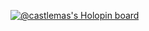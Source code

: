

<!---[![castlemas's GitHub stats](https://github-readme-stats.vercel.app/api?username=castlemas)](https://github.com/castlemas/github-readme-stats)--->
<!---[![Top Langs](https://github-readme-stats.vercel.app/api/top-langs/?username=castlemas&layout=compact)](https://github.com/castlemas/github-readme-stats)--->
[![@castlemas's Holopin board](https://holopin.io/api/user/board?user=castlemas)](https://holopin.io/@castlemas)
